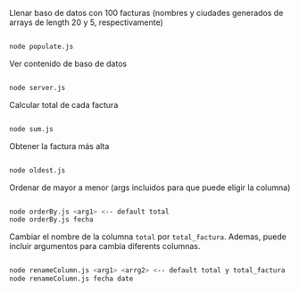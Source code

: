Llenar baso de datos con 100 facturas (nombres y ciudades generados de arrays de length 20 y 5, respectivamente)
```bash

node populate.js

```
Ver contenido de baso de datos
```bash

node server.js

```

Calcular total de cada factura
```bash

node sum.js

```
Obtener la factura más alta
```bash

node oldest.js

```
Ordenar de mayor a menor (args incluidos para que puede eligir la columna)

```bash

node orderBy.js <arg1> <-- default total
node orderBy.js fecha

```
Cambiar el nombre de la columna `total` por `total_factura`. Ademas, puede incluir argumentos para cambia diferents columnas.
```bash

node renameColumn.js <arg1> <arrg2> <-- default total y total_factura
node renameColumn.js fecha date

```
